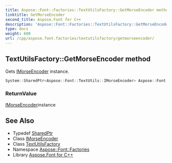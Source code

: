 ```yaml
---
title: Aspose::Font::Factories::TextUtilsFactory::GetMorseEncoder method
linktitle: GetMorseEncoder
second_title: Aspose.Font for C++
description: 'Aspose::Font::Factories::TextUtilsFactory::GetMorseEncoder method. Gets IMorseEncoder instance in C++.'
type: docs
weight: 600
url: /cpp/aspose.font.factories/textutilsfactory/getmorseencoder/
---
```

## TextUtilsFactory::GetMorseEncoder method


Gets [IMorseEncoder](../) instance.

```cpp
System::SharedPtr<Aspose::Font::TextUtils::IMorseEncoder> Aspose::Font::Factories::TextUtilsFactory::GetMorseEncoder()
```


### ReturnValue

[IMorseEncoder](../)instance

## See Also

* Typedef [SharedPtr](../../../system/sharedptr/)
* Class [IMorseEncoder](../../../aspose.font.textutils/imorseencoder/)
* Class [TextUtilsFactory](../)
* Namespace [Aspose::Font::Factories](../../)
* Library [Aspose.Font for C++](../../../)

